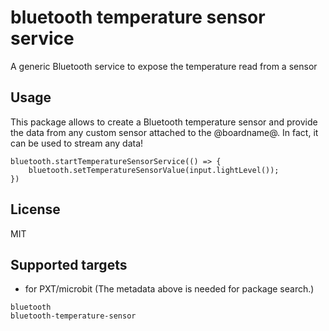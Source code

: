 # bluetooth temperature sensor service

A generic Bluetooth service to expose the temperature read from a sensor

## Usage

This package allows to create a Bluetooth temperature sensor and provide the data from
any custom sensor attached to the @boardname@. In fact, it can be used to stream any data!

```blocks
bluetooth.startTemperatureSensorService(() => {
    bluetooth.setTemperatureSensorValue(input.lightLevel());
})
```

## License

MIT

## Supported targets

* for PXT/microbit
(The metadata above is needed for package search.)

```package
bluetooth
bluetooth-temperature-sensor
```
